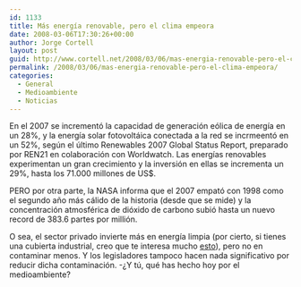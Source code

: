 ```yaml
---
id: 1133
title: Más energí­a renovable, pero el clima empeora
date: 2008-03-06T17:30:26+00:00
author: Jorge Cortell
layout: post
guid: http://www.cortell.net/2008/03/06/mas-energia-renovable-pero-el-clima-empeora/
permalink: /2008/03/06/mas-energia-renovable-pero-el-clima-empeora/
categories:
  - General
  - Medioambiente
  - Noticias
---
```

En el 2007 se incrementó la capacidad de generación eólica de energí­a en un 28%, y la energí­a solar fotovoltáica conectada a la red se incrmeentó en un 52%, según el último Renewables 2007 Global Status Report, preparado por REN21 en colaboración con Worldwatch. Las energí­as renovables experimentan un gran crecimiento y la inversión en ellas se incrementa un 29%, hasta los 71.000 millones de US$.

PERO por otra parte, la NASA informa que el 2007 empató con 1998 como el segundo año más cálido de la historia (desde que se mide) y la concentración atmosférica de dióxido de carbono subió hasta un nuevo record de 383.6 partes por millión.

O sea, el sector privado invierte más en energí­a limpia (por cierto, si tienes una cubierta industrial, creo que te interesa mucho <a title="Giscosa" target="_blank" href="http://www.giscosa.com/minisite/minisite.htm">esto</a>), pero no en contaminar menos. Y los legisladores tampoco hacen nada significativo por reducir dicha contaminación. -¿Y tú, qué has hecho hoy por el medioambiente?